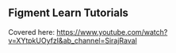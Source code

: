 ## Figment Learn Tutorials

Covered here: https://www.youtube.com/watch?v=XYtpkUOyfzI&ab_channel=SirajRaval
